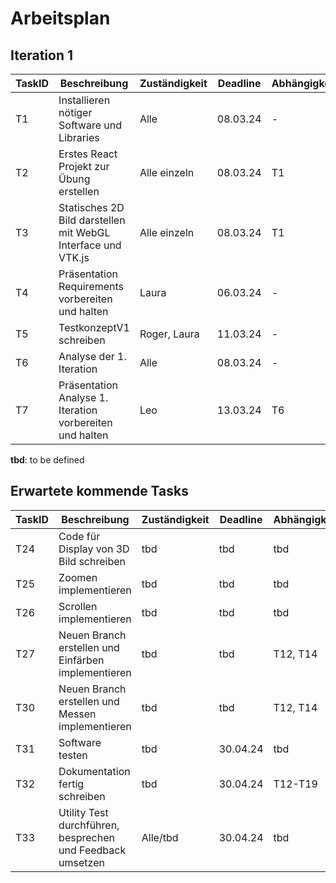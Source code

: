 # Arbeitsplan

## Iteration 1

| TaskID | Beschreibung                                                 | Zuständigkeit | Deadline | Abhängigkeit | Status                  |
| ------ | ------------------------------------------------------------ | ------------- | -------- | ------------ | ----------------------- |
| T1     | Installieren nötiger Software und Libraries                  | Alle          | 08.03.24 | -            | done                    |
| T2     | Erstes React Projekt zur Übung erstellen                     | Alle einzeln  | 08.03.24 | T1           | done                    |
| T3     | Statisches 2D Bild darstellen mit WebGL Interface und VTK.js | Alle einzeln  | 08.03.24 | T1           | done (Michael & Manuel) |
| T4     | Präsentation Requirements vorbereiten und halten             | Laura         | 06.03.24 | -            | done                    |
| T5     | TestkonzeptV1 schreiben                                      | Roger, Laura  | 11.03.24 | -            | done                    |
| T6     | Analyse der 1. Iteration                                     | Alle          | 08.03.24 | -            | done                    |
| T7     | Präsentation Analyse 1. Iteration vorbereiten und halten     | Leo           | 13.03.24 | T6           | done                    |

**tbd**: to be defined

## Erwartete kommende Tasks

| TaskID | Beschreibung                                                               | Zuständigkeit | Deadline | Abhängigkeit | Status      |
| ------ | -------------------------------------------------------------------------- | ------------- | -------- | ------------ | ----------- |
| T24    | Code für Display von 3D Bild schreiben                                     | tbd           | tbd      | tbd          | not started |
| T25    | Zoomen implementieren                                                      | tbd           | tbd      | tbd          | not started |
| T26    | Scrollen implementieren                                                    | tbd           | tbd      | tbd          | not started |
| T27    | Neuen Branch erstellen und Einfärben implementieren                        | tbd           | tbd      | T12, T14     | not started |
| T30    | Neuen Branch erstellen und Messen implementieren                           | tbd           | tbd      | T12, T14     | not started |
| T31    | Software testen                                                            | tbd           | 30.04.24 | tbd          | not started |
| T32    | Dokumentation fertig schreiben                                             | tbd           | 30.04.24 | T12-T19      | not started |
| T33    | Utility Test durchführen, besprechen und Feedback umsetzen                 | Alle/tbd      | 30.04.24 | tbd          | not started |
